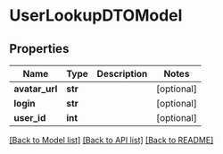 # UserLookupDTOModel

## Properties
Name | Type | Description | Notes
------------ | ------------- | ------------- | -------------
**avatar_url** | **str** |  | [optional] 
**login** | **str** |  | [optional] 
**user_id** | **int** |  | [optional] 

[[Back to Model list]](../README.md#documentation-for-models) [[Back to API list]](../README.md#documentation-for-api-endpoints) [[Back to README]](../README.md)


